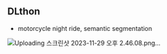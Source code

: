 ## DLthon 

- motorcycle night ride, semantic segmentation

  

![Uploading 스크린샷 2023-11-29 오후 2.46.08.png…]()
